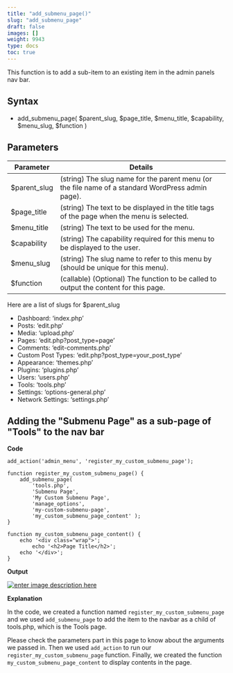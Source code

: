 ```yaml
---
title: "add_submenu_page()"
slug: "add_submenu_page"
draft: false
images: []
weight: 9943
type: docs
toc: true
---
```


This function is to add a sub-item to an existing item in the admin panels nav bar.

## Syntax
 - add_submenu_page( $parent_slug, $page_title, $menu_title, $capability, $menu_slug, $function )

## Parameters
| Parameter | Details |
| ------ | ------ |
| $parent_slug   | (string) The slug name for the parent menu (or the file name of a standard WordPress admin page).|
| $page_title| (string) The text to be displayed in the title tags of the page when the menu is selected.|
| $menu_title| (string) The text to be used for the menu.|
| $capability| (string) The capability required for this menu to be displayed to the user.|
| $menu_slug| (string) The slug name to refer to this menu by (should be unique for this menu).|
| $function | (callable) (Optional) The function to be called to output the content for this page.|

Here are a list of slugs for $parent_slug

 - Dashboard: ‘index.php’
 - Posts: ‘edit.php’
 - Media: ‘upload.php’
 - Pages: ‘edit.php?post_type=page’
 - Comments: ‘edit-comments.php’
 - Custom Post Types: ‘edit.php?post_type=your_post_type’
 - Appearance: ‘themes.php’
 - Plugins: ‘plugins.php’
 - Users: ‘users.php’
 - Tools: ‘tools.php’
 - Settings: ‘options-general.php’
 - Network Settings: ‘settings.php’

## Adding the "Submenu Page" as a sub-page of "Tools" to the nav bar
**Code**

    add_action('admin_menu', 'register_my_custom_submenu_page');
     
    function register_my_custom_submenu_page() {
        add_submenu_page(
            'tools.php',
            'Submenu Page',
            'My Custom Submenu Page',
            'manage_options',
            'my-custom-submenu-page',
            'my_custom_submenu_page_content' );
    }
     
    function my_custom_submenu_page_content() {
        echo '<div class="wrap">';
            echo '<h2>Page Title</h2>';
        echo '</div>';
    }

**Output**

[![enter image description here][1]][1]


**Explanation**

In the code, we created a function named `register_my_custom_submenu_page` and we used `add_submenu_page` to add the item to the navbar as a child of tools.php, which is the Tools page. 

Please check the parameters part in this page to know about the arguments we passed in. Then we used `add_action` to run our `register_my_custom_submenu_page` function. Finally, we created the function `my_custom_submenu_page_content` to display contents in the page.

  [1]: https://i.stack.imgur.com/PFnkN.png


